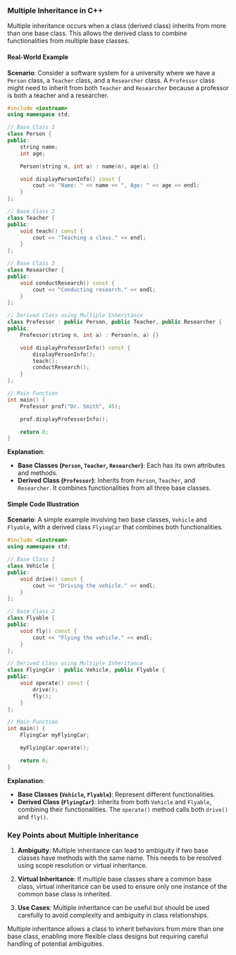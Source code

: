 ### Multiple Inheritance in C++

Multiple inheritance occurs when a class (derived class) inherits from more than one base class. This allows the derived class to combine functionalities from multiple base classes.

#### **Real-World Example**

**Scenario**: Consider a software system for a university where we have a `Person` class, a `Teacher` class, and a `Researcher` class. A `Professor` class might need to inherit from both `Teacher` and `Researcher` because a professor is both a teacher and a researcher.

```cpp
#include <iostream>
using namespace std;

// Base Class 1
class Person {
public:
    string name;
    int age;

    Person(string n, int a) : name(n), age(a) {}

    void displayPersonInfo() const {
        cout << "Name: " << name << ", Age: " << age << endl;
    }
};

// Base Class 2
class Teacher {
public:
    void teach() const {
        cout << "Teaching a class." << endl;
    }
};

// Base Class 3
class Researcher {
public:
    void conductResearch() const {
        cout << "Conducting research." << endl;
    }
};

// Derived Class using Multiple Inheritance
class Professor : public Person, public Teacher, public Researcher {
public:
    Professor(string n, int a) : Person(n, a) {}

    void displayProfessorInfo() const {
        displayPersonInfo();
        teach();
        conductResearch();
    }
};

// Main Function
int main() {
    Professor prof("Dr. Smith", 45);

    prof.displayProfessorInfo();

    return 0;
}
```

**Explanation**:
- **Base Classes (`Person`, `Teacher`, `Researcher`)**: Each has its own attributes and methods.
- **Derived Class (`Professor`)**: Inherits from `Person`, `Teacher`, and `Researcher`. It combines functionalities from all three base classes.

#### **Simple Code Illustration**

**Scenario**: A simple example involving two base classes, `Vehicle` and `Flyable`, with a derived class `FlyingCar` that combines both functionalities.

```cpp
#include <iostream>
using namespace std;

// Base Class 1
class Vehicle {
public:
    void drive() const {
        cout << "Driving the vehicle." << endl;
    }
};

// Base Class 2
class Flyable {
public:
    void fly() const {
        cout << "Flying the vehicle." << endl;
    }
};

// Derived Class using Multiple Inheritance
class FlyingCar : public Vehicle, public Flyable {
public:
    void operate() const {
        drive();
        fly();
    }
};

// Main Function
int main() {
    FlyingCar myFlyingCar;

    myFlyingCar.operate();

    return 0;
}
```

**Explanation**:
- **Base Classes (`Vehicle`, `Flyable`)**: Represent different functionalities.
- **Derived Class (`FlyingCar`)**: Inherits from both `Vehicle` and `Flyable`, combining their functionalities. The `operate()` method calls both `drive()` and `fly()`.

### Key Points about Multiple Inheritance

1. **Ambiguity**: Multiple inheritance can lead to ambiguity if two base classes have methods with the same name. This needs to be resolved using scope resolution or virtual inheritance.
   
2. **Virtual Inheritance**: If multiple base classes share a common base class, virtual inheritance can be used to ensure only one instance of the common base class is inherited.

3. **Use Cases**: Multiple inheritance can be useful but should be used carefully to avoid complexity and ambiguity in class relationships.

Multiple inheritance allows a class to inherit behaviors from more than one base class, enabling more flexible class designs but requiring careful handling of potential ambiguities.
